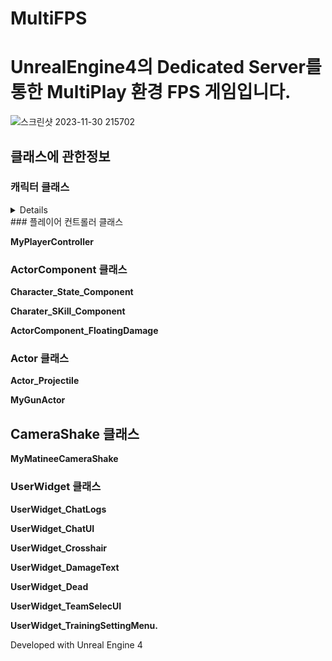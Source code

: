 # MultiFPS

# UnrealEngine4의 Dedicated Server를 통한 MultiPlay 환경 FPS 게임입니다.

![스크린샷 2023-11-30 215702](https://github.com/joyeonguns/ue4-multi-project/assets/85017198/b375218c-81d1-4e36-9c82-57556e30beb0)

## 클래스에 관한정보

### 캐릭터 클래스

<details>
**ThirdPersonCharacter** 

  플래이어 캐릭터 클래스로 이동, 점프, 슬라이딩, 줌 등의 키입력을 통한 조작기능
  레이케스트를 통한 상호작용 오브젝트 검출,  
  줌 상태와 일반상태의 카메라 및 하위오브젝트 상태 전환

</details>
### 플레이어 컨트롤러 클래스

**MyPlayerController** 

### ActorComponent 클래스

**Character_State_Component** 

**Charater_SKill_Component**

**ActorComponent_FloatingDamage**

### Actor 클래스

**Actor_Projectile** 

**MyGunActor**

## CameraShake 클래스

**MyMatineeCameraShake**

### UserWidget 클래스

**UserWidget_ChatLogs** 

**UserWidget_ChatUI**

**UserWidget_Crosshair**

**UserWidget_DamageText**

**UserWidget_Dead**

**UserWidget_TeamSelecUI**

**UserWidget_TrainingSettingMenu.**

Developed with Unreal Engine 4
